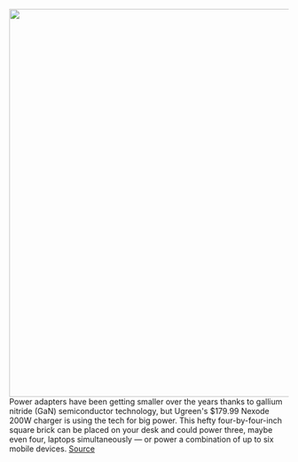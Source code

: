 <img src='https://cdn.vox-cdn.com/thumbor/fV9Pff_RVSLwRYbZPO6-8y_xhuo=/0x0:2040x1530/1200x800/filters:focal(708x322:1034x648)/cdn.vox-cdn.com/uploads/chorus_image/image/70882753/ushakir_220212_5204_0002.0.jpg' width='700px' /><br/>
Power adapters have been getting smaller over the years thanks to gallium nitride (GaN) semiconductor technology, but Ugreen's $179.99 Nexode 200W charger is using the tech for big power. This hefty four-by-four-inch square brick can be placed on your desk and could power three, maybe even four, laptops simultaneously — or power a combination of up to six mobile devices.
<a href='https://www.theverge.com/23105351/ugreen-nexode-200-watt-usb-c-power-delivery-charging-station-review'> Source <a/>